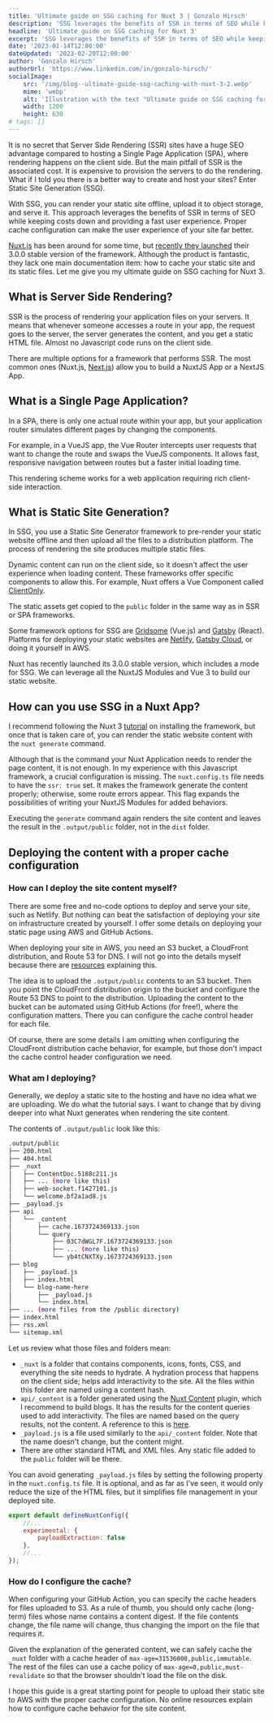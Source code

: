 ```yaml
---
title: 'Ultimate guide on SSG caching for Nuxt 3 | Gonzalo Hirsch'
description: 'SSG leverages the benefits of SSR in terms of SEO while keeping costs down and providing a fast user experience. Proper cache configuration can make the user experience of your site far better.'
headline: 'Ultimate guide on SSG caching for Nuxt 3'
excerpt: 'SSG leverages the benefits of SSR in terms of SEO while keeping costs down and providing a fast user experience. Proper cache configuration can make the user experience of your site far better.'
date: '2023-01-14T12:00:00'
dateUpdated: '2023-02-20T12:00:00'
author: 'Gonzalo Hirsch'
authorUrl: 'https://www.linkedin.com/in/gonzalo-hirsch/'
socialImage:
    src: '/img/blog--ultimate-guide-ssg-caching-with-nuxt-3-2.webp'
    mime: 'webp'
    alt: 'Illustration with the text "Ultimate guide on SSG caching for Nuxt 3"'
    width: 1200
    height: 630
# tags: []
---
```


It is no secret that Server Side Rendering (SSR) sites have a huge SEO advantage compared to hosting a Single Page Application (SPA), where rendering happens on the client side. But the main pitfall of SSR is the associated cost. It is expensive to provision the servers to do the rendering. What if I told you there is a better way to create and host your sites? Enter Static Site Generation (SSG).

With SSG, you can render your static site offline, upload it to object storage, and serve it. This approach leverages the benefits of SSR in terms of SEO while keeping costs down and providing a fast user experience. Proper cache configuration can make the user experience of your site far better.

[Nuxt.js](https://nuxt.com/docs/getting-started/introduction) has been around for some time, but [recently they launched](https://nuxt.com/v3) their 3.0.0 stable version of the framework. Although the product is fantastic, they lack one main documentation item: how to cache your static site and its static files. Let me give you my ultimate guide on SSG caching for Nuxt 3.

## What is Server Side Rendering?

SSR is the process of rendering your application files on your servers. It means that whenever someone accesses a route in your app, the request goes to the server, the server generates the content, and you get a static HTML file. Almost no Javascript code runs on the client side.

There are multiple options for a framework that performs SSR. The most common ones (Nuxt.js, [Next.js](https://nextjs.org/)) allow you to build a NuxtJS App or a NextJS App.

## What is a Single Page Application?

In a SPA, there is only one actual route within your app, but your application router simulates different pages by changing the components.

For example, in a VueJS app, the Vue Router intercepts user requests that want to change the route and swaps the VueJS components. It allows fast, responsive navigation between routes but a faster initial loading time.

This rendering scheme works for a web application requiring rich client-side interaction. 

## What is Static Site Generation?

In SSG, you use a Static Site Generator framework to pre-render your static website offline and then upload all the files to a distribution platform. The process of rendering the site produces multiple static files.

Dynamic content can run on the client side, so it doesn't affect the user experience when loading content. These frameworks offer specific components to allow this. For example, Nuxt offers a Vue Component called [ClientOnly](https://nuxt.com/docs/api/components/client-only).

The static assets get copied to the `public` folder in the same way as in SSR or SPA frameworks.

Some framework options for SSG are [Gridsome](https://gridsome.org/) (Vue.js) and [Gatsby](https://www.gatsbyjs.com/) (React). Platforms for deploying your static websites are [Netlify](https://www.netlify.com/), [Gatsby Cloud](https://www.gatsbyjs.com/products/cloud/), or doing it yourself in AWS.

Nuxt has recently launched its 3.0.0 stable version, which includes a mode for SSG. We can leverage all the NuxtJS Modules and Vue 3 to build our static website.

## How can you use SSG in a Nuxt App?

I recommend following the Nuxt 3 [tutorial](https://nuxt.com/docs/getting-started/installation) on installing the framework, but once that is taken care of, you can render the static website content with the `nuxt generate` command.

Although that is the command your Nuxt Application needs to render the page content, it is not enough. In my experience with this Javascript framework, a crucial configuration is missing. The `nuxt.config.ts` file needs to have the `ssr: true` set. It makes the framework generate the content properly; otherwise, some route errors appear. This flag expands the possibilities of writing your NuxtJS Modules for added behaviors.

Executing the `generate` command again renders the site content and leaves the result in the `.output/public` folder, not in the `dist` folder.

## Deploying the content with a proper cache configuration

### How can I deploy the site content myself?

There are some free and no-code options to deploy and serve your site, such as Netlify. But nothing can beat the satisfaction of deploying your site on infrastructure created by yourself. I offer some details on deploying your static page using AWS and GitHub Actions.

When deploying your site in AWS, you need an S3 bucket, a CloudFront distribution, and Route 53 for DNS. I will not go into the details myself because there are [resources](https://aws.amazon.com/premiumsupport/knowledge-center/cloudfront-serve-static-website/) explaining this.

The idea is to upload the `.output/public` contents to an S3 bucket. Then you point the CloudFront distribution origin to the bucket and configure the Route 53 DNS to point to the distribution. Uploading the content to the bucket can be automated using GitHub Actions (for free!), where the configuration matters. There you can configure the cache control header for each file.

Of course, there are some details I am omitting when configuring the CloudFront distribution cache behavior, for example, but those don't impact the cache control header configuration we need.

### What am I deploying?

Generally, we deploy a static site to the hosting and have no idea what we are uploading. We do what the tutorial says. I want to change that by diving deeper into what Nuxt generates when rendering the site content.

The contents of `.output/public` look like this:

```bash
.output/public
├── 200.html
├── 404.html
├── _nuxt
│   ├── ContentDoc.5188c211.js
│   ├── ... (more like this)
│   ├── web-socket.f1427101.js
│   └── welcome.bf2a1ad8.js
├── _payload.js
├── api
│   └── _content
│       ├── cache.1673724369133.json
│       └── query
│           ├── 03C7dWGL7F.1673724369133.json
│           ├── ... (more like this)
│           └── yb4tCNXTXy.1673724369133.json
├── blog
│   ├── _payload.js
│   ├── index.html
│   └── blog-name-here
│       ├── _payload.js
│       └── index.html
├── ... (more files from the /public directory)
├── index.html
├── rss.xml
└── sitemap.xml
```

Let us review what those files and folders mean:
* `_nuxt` is a folder that contains components, icons, fonts, CSS, and everything the site needs to hydrate. A hydration process that happens on the client side; helps add interactivity to the site. All the files within this folder are named using a content hash.
* `api/_content` is a folder generated using the [Nuxt Content](https://content.nuxtjs.org/) plugin, which I recommend to build blogs. It has the results for the content queries used to add interactivity. The files are named based on the query results, not the content. A reference to this is [here](https://github.com/nuxt/framework/issues/6151#issuecomment-1196684149).
* `_payload.js` is a file used similarly to the `api/_content` folder. Note that the name doesn't change, but the content might.
* There are other standard HTML and XML files. Any static file added to the `public` folder will be there.

You can avoid generating `_payload.js` files by setting the following property in the `nuxt.config.ts` file. It is optional, and as far as I've seen, it would only reduce the size of the HTML files, but it simplifies file management in your deployed site.

```javascript
export default defineNuxtConfig({
    //...
    experimental: {
        payloadExtraction: false
    },
    //...
});
```

### How do I configure the cache?

When configuring your GitHub Action, you can specify the cache headers for files uploaded to S3. As a rule of thumb, you should only cache (long-term) files whose name contains a content digest. If the file contents change, the file name will change, thus changing the import on the file that requires it.

Given the explanation of the generated content, we can safely cache the `_nuxt` folder with a cache header of `max-age=31536000,public,immutable`. The rest of the files can use a cache policy of `max-age=0,public,must-revalidate` so that the browser shouldn't load the file on the disk.

I hope this guide is a great starting point for people to upload their static site to AWS with the proper cache configuration. No online resources explain how to configure cache behavior for the site content.